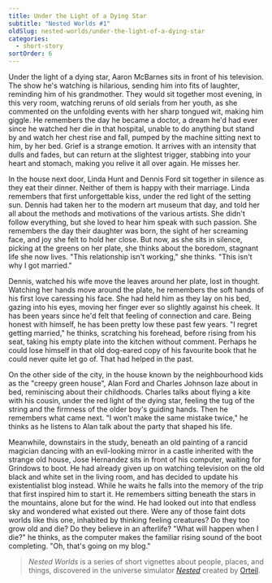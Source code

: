 ```yaml
---
title: Under the Light of a Dying Star
subtitle: "Nested Worlds #1"
oldSlug: nested-worlds/under-the-light-of-a-dying-star
categories:
  - short-story
sortOrder: 6
---
```


Under the light of a dying star, Aaron McBarnes sits in front of his television.
The show he's watching is hilarious, sending him into fits of laughter,
reminding him of his grandmother. They would sit together most evening, in this
very room, watching reruns of old serials from her youth, as she commented on
the unfolding events with her sharp tongued wit, making him giggle. He remembers
the day he became a doctor, a dream he'd had ever since he watched her die in
that hospital, unable to do anything but stand by and watch her chest rise and
fall, pumped by the machine sitting next to him, by her bed. Grief is a strange
emotion. It arrives with an intensity that dulls and fades, but can return at
the slightest trigger, stabbing into your heart and stomach, making you relive
it all over again. He misses her.

In the house next door, Linda Hunt and Dennis Ford sit together in silence as
they eat their dinner. Neither of them is happy with their marriage. Linda
remembers that first unforgettable kiss, under the red light of the setting sun.
Dennis had taken her to the modern art museum that day, and told her all about
the methods and motivations of the various artists. She didn't follow
everything, but she loved to hear him speak with such passion. She remembers the
day their daughter was born, the sight of her screaming face, and joy she felt
to hold her close. But now, as she sits in silence, picking at the greens on her
plate, she thinks about the boredom, stagnant life she now lives. "This
relationship isn't working," she thinks. "This isn't why I got married."

Dennis, watched his wife move the leaves around her plate, lost in thought.
Watching her hands move around the plate, he remembers the soft hands of his
first love caressing his face. She had held him as they lay on his bed, gazing
into his eyes, moving her finger ever so slightly against his cheek. It has been
years since he'd felt that feeling of connection and care. Being honest with
himself, he has been pretty low these past few years. "I regret getting
married," he thinks, scratching his forehead, before rising from his seat,
taking his empty plate into the kitchen without comment. Perhaps he could lose
himself in that old dog-eared copy of his favourite book that he could never
quite let go of. That had helped in the past.

On the other side of the city, in the house known by the neighbourhood kids as
the "creepy green house", Alan Ford and Charles Johnson laze about in bed,
reminiscing about their childhoods. Charles talks about flying a kite with his
cousin, under the red light of the dying star, feeling the tug of the string and
the firmness of the older boy's guiding hands. Then he remembers what came next.
"I won't make the same mistake twice," he thinks as he listens to Alan talk
about the party that shaped his life.

Meanwhile, downstairs in the study, beneath an old painting of a rancid magician
dancing with an evil-looking mirror in a castle inherited with the strange old
house, Jose Hernandez sits in front of his computer, waiting for Grindows to
boot. He had already given up on watching television on the old black and white
set in the living room, and has decided to update his existentialist blog
instead. While he waits he falls into the memory of the trip that first inspired
him to start it. He remembers sitting beneath the stars in the mountains, alone
but for the wind. He had looked out into that endless sky and wondered what
existed out there. Were any of those faint dots worlds like this one, inhabited
by thinking feeling creatures? Do they too grow old and die? Do they believe in
an afterlife? "What will happen when I die?" he thinks, as the computer makes
the familiar rising sound of the boot completing. "Oh, that's going on my blog."

> _Nested Worlds_ is a series of short vignettes about people, places, and
> things, discovered in the universe simulator
> _[Nested](http://orteil.dashnet.org/nested)_ created by
> [Orteil](http://orteil.dashnet.org/).
